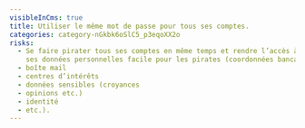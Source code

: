```yaml
---
visibleInCms: true
title: Utiliser le même mot de passe pour tous ses comptes.
categories: category-nGkbk6oSlC5_p3eqoXX2o
risks:
  - Se faire pirater tous ses comptes en même temps et rendre l’accès à TOUTES
    ses données personnelles facile pour les pirates (coordonnées bancaires
  - boîte mail
  - centres d’intérêts
  - données sensibles (croyances
  - opinions etc.)
  - identité
  - etc.).
---
```

